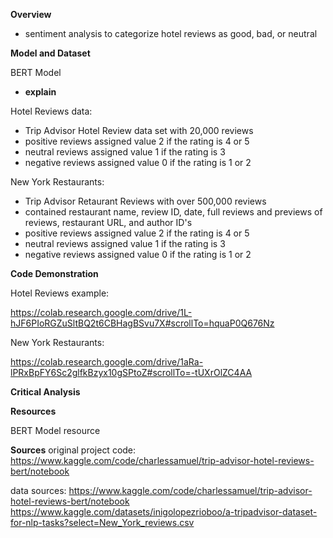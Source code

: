 
**Overview**
- sentiment analysis to categorize hotel reviews as good, bad, or neutral


**Model and Dataset**

BERT Model
  - **explain**

Hotel Reviews data:
- Trip Advisor Hotel Review data set with 20,000 reviews
- positive reviews assigned value 2 if the rating is 4 or 5
- neutral reviews assigned value 1 if the rating is 3 
- negative reviews assigned value 0 if the rating is 1 or 2

New York Restaurants: 
- Trip Advisor Retaurant Reviews with over 500,000 reviews 
- contained restaurant name, review ID, date, full reviews and previews of reviews, restaurant URL, and author ID's
- positive reviews assigned value 2 if the rating is 4 or 5
- neutral reviews assigned value 1 if the rating is 3 
- negative reviews assigned value 0 if the rating is 1 or 2


**Code Demonstration** 

Hotel Reviews example:

https://colab.research.google.com/drive/1L-hJF6PIoRGZuSltBQ2t6CBHagBSvu7X#scrollTo=hquaP0Q676Nz

New York Restaurants:

https://colab.research.google.com/drive/1aRa-lPRxBpFY6Sc2glfkBzyx10gSPtoZ#scrollTo=-tUXrOlZC4AA

**Critical Analysis** 

**Resources** 

BERT Model resource




**Sources**
original project code: https://www.kaggle.com/code/charlessamuel/trip-advisor-hotel-reviews-bert/notebook

data sources: 
https://www.kaggle.com/code/charlessamuel/trip-advisor-hotel-reviews-bert/notebook
https://www.kaggle.com/datasets/inigolopezrioboo/a-tripadvisor-dataset-for-nlp-tasks?select=New_York_reviews.csv

